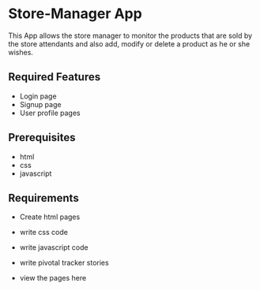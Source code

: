 # Store-Manager App
This App  allows the store manager to monitor the products that are sold by the store attendants and also add, modify or delete a product as he or she wishes.

##  Required Features
       
* Login page
* Signup page
* User profile pages 

##  Prerequisites
* html
* css
* javascript


##  Requirements
* Create html pages
* write css code
* write javascript code 
* write pivotal tracker stories

* view the pages here 

